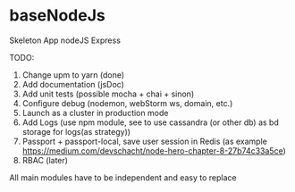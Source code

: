 # baseNodeJs
Skeleton App nodeJS Express

TODO:
1. Change upm to yarn (done)
2. Add documentation (jsDoc)
3. Add unit tests (possible mocha + chai + sinon)
4. Configure debug (nodemon, webStorm ws, domain, etc.)
5. Launch as a cluster in production mode
6. Add Logs (use npm module, see to use cassandra (or other db) as bd storage for logs(as strategy))
7. Passport + passport-local, save user session in Redis (as example https://medium.com/devschacht/node-hero-chapter-8-27b74c33a5ce)
8. RBAC (later)

All main modules have to be independent and easy to replace
